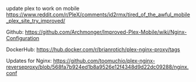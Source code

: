 update plex to work on mobile https://www.reddit.com/r/PleX/comments/id2rmx/tired_of_the_awful_mobile_plex_site_try_improved/

Github: https://github.com/Archmonger/Improved-Plex-Mobile/wiki/Nginx-Configuration

DockerHub: https://hub.docker.com/r/brianrotich/plex-nginx-proxy/tags

Updates for Nginx: https://github.com/toomuchio/plex-nginx-reverseproxy/blob/568fa7b924ed1b8a9526e12f4348d9d22dc09288/nginx.conf
